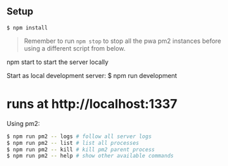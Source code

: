 

## Setup
```
$ npm install
```
>Remember to run `npm stop` to stop all the pwa pm2 instances before using a different script from below.

npm start to start the server locally

Start as local development server:
$ npm run development
# runs at http://localhost:1337



Using pm2:
```bash
$ npm run pm2 -- logs # follow all server logs
$ npm run pm2 -- list # list all processes
$ npm run pm2 -- kill # kill pm2 parent process
$ npm run pm2 -- help # show other available commands
```
